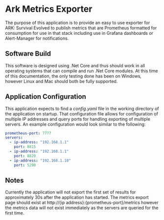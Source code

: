 Ark Metrics Exporter
====================

The purpose of this application is to provide an easy to use exporter for ARK: Survival Evolved to publish metrics that are Prometheus formatted for consumption for use in that stack including use in Grafana dashboards or Alert-Manager for notifications.

Software Build
--------------

This software is designed using .Net Core and thus should work in all operating systems that can compile and run .Net Core modules.  At this time of this documentation, the only testing done has been on Windows, however Linux and Mac should both be fully supported.

Application Configuration
-------------------------

This application expects to find a *config.yaml* file in the working directory of the application on startup.  That configuration file allows for configuration of multiple IP addresses and query ports for handling exporting of multiple servers.  An example configuration would look similar to the following:

```yaml
prometheus-port: 7777
servers:
  - ip-address: "192.168.1.1"
    port: 8815
  - ip-address: "192.168.1.1"
    port: 8820
  - ip-address: "192.168.1.10"
    port: 5290
```

Notes
-----
Currently the application will not export the first set of results for approximately 30s after the application has started.  The metrics export page should exist at http://{ip address}:{prometheus-port}/metrics however the metrics data will not exist immediately as the servers are queried for the first time.
